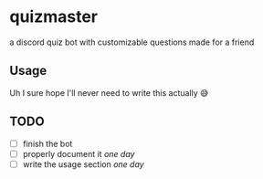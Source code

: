 # quizmaster

a discord quiz bot with customizable questions made for a friend

## Usage

Uh I sure hope I'll never need to write this actually 😅

## TODO

- [ ] finish the bot
- [ ] properly document it *one day*
- [ ] write the usage section *one day*
